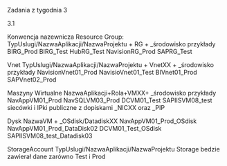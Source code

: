 Zadania z tygodnia 3

3.1

Konwencja nazewnicza
Resource Group:
	TypUslugi/NazwaAplikacji/NazwaProjektu + RG + _środowisko
	przykłady  BIRG_Prod  BIRG_Test HubRG_Test  NavisionRG_Prod SAPRG_Test

Vnet
	TypUslugi/NazwaAplikacji/NazwaProjektu + VnetXX + _środowisko
	przykłady NavisionVnet01_Prod NavisioVnet01_Test BIVnet01_Prod	SAPVnet02_Prod

Maszyny Wirtualne
	NazwaAplikacji+Rola+VMXX+ _środowisko
	przykłady NavAppVM01_Prod NavSQLVM03_Prod DCVM01_Test SAPIISVM08_test
	siecówki i IPki publiczne z dopiskami _NICXX oraz _PIP

Dysk
	NazwaVM + _OSdisk/DatadiskXX
	NavAppVM01_Prod_OSdisk NavAppVM01_Prod_DataDisk02 DCVM01_Test_OSdisk SAPIISVM08_test_Datadisk03

StorageAccount
	TypUslugi/NazwaAplikacji/NazwaProjektu
	Storage bedzie zawierał dane zarówno Test i Prod
